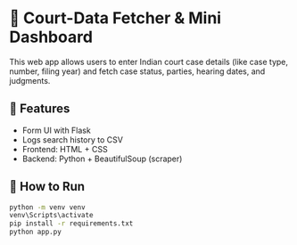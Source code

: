 # 🧾 Court-Data Fetcher & Mini Dashboard

This web app allows users to enter Indian court case details (like case type, number, filing year) and fetch case status, parties, hearing dates, and judgments.

## 🚀 Features
- Form UI with Flask
- Logs search history to CSV
- Frontend: HTML + CSS
- Backend: Python + BeautifulSoup (scraper)

## 🔧 How to Run

```bash
python -m venv venv
venv\Scripts\activate
pip install -r requirements.txt
python app.py
